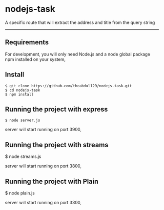 # nodejs-task
A specific route that will extract the address and title from the query string

---
## Requirements

For development, you will only need Node.js and a node global package npm installed on your system,

## Install

    $ git clone https://github.com/theabdul129/nodejs-task.git
    $ cd nodejs-task
    $ npm install

## Running the project with express

    $ node server.js
server will start running on port 3900,
    
## Running the project with streams

$ node streams.js

server will start running on port 3800,

## Running the project with Plain

$ node plain.js

server will start running on port 3300,
